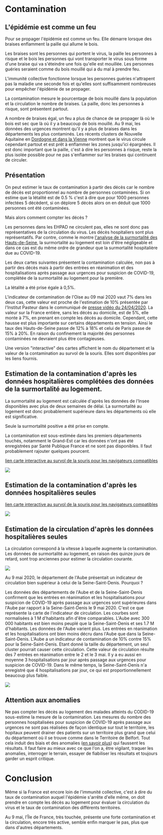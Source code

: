 # Contamination

## L'épidémie est comme un feu

Pour se propager l'épidémie est comme un feu. Elle démarre lorsque des braises enflamment la paille qui allume le bois.

Les braises sont les personnes qui portent le virus, la paille les personnes à risque et le bois les personnes qui vont transporter le virus sous forme d'une braise qui va s'éteindre une fois qu'elle est mouillée. Les personnes guéries seraient comme du bois mouillé qui a du mal à prendre feu. 

L'immunité collective fonctionne lorsque les personnes guéries n'attrapent pas la maladie une seconde fois et qu'elles sont suffisamment nombreuses pour empêcher l'épidémie de se propager.

La contamination mesure le pourcentage de bois mouillé dans la population et la circulation le nombre de braises.
La paille, donc les personnes à risque, sont présentent partout. 

A nombre de braises égal, un feu a plus de chance de se propager là où le bois est sec que là où il y a beaucoup de bois mouillé. 
Au 9 mai, les données des urgences montrent qu'il y a plus de braises dans les départements les plus contaminés. Les récents clusters de Nouvelle Aquitaine en [Dordogne et dans la Vienne](https://www.ouest-france.fr/sante/virus/coronavirus/coronavirus-deux-foyers-en-nouvelle-aquitaine-dans-la-vienne-et-en-dordogne-6830188) montrent que le virus circule cependant partout et est prêt à enflammer les zones jusqu'ici épargnées. Il est donc important que la paille, c'est à dire les personnes à risque, reste la plus isolée possible pour ne pas s'enflammer sur les braises qui continuent de circuler. 
 

## Présentation

On peut estimer le taux de contamination à partir des décès car le nombre de décès est proportionnel au nombre de personnes contaminées. 
Si on estime que la létalité est de 0.5 % c'est à dire que pour 1000 personnes infectées 5 décèdent, si on déplore 5 décès alors on en déduit que 1000 personnes ont été contaminées.

Mais alors comment compter les décès ?

Les personnes dans les EHPAD ne circulent pas, elles ne sont donc pas représentatives de la circulation du virus. Les décès hospitaliers sont plus représentatifs.
Par contre, comme le montre [l'analyse de la surmortalité des Hauts-de-Seine](cartes_deces_hosp_nonhosp.md#analyse-des-données-des-hauts-de-seine), la surmortalité au logement est loin d'être négligeable et dans ce cas est du même ordre de grandeur que la surmortalité hospitalière due au COVID-19.

Les deux cartes suivantes présentent la contamination calculée, non pas à partir des décès mais à partir des entrées en réanimation et des hospitalisations après passage aux urgences pour suspicion de COVID-19, complétée de la surmortalité au logement pour la première. 

La létalité a été prise égale à 0,5%. 

L'indicateur de contamination de l'Oise au 09 mai 2020 vaut 7% dans les deux cas, cette valeur est proche de l'estimation de 10% présentée par l'Institut Pasteur dans le communiqué de [presse vidéo du 24/04/2020](https://youtu.be/WYlzJ5Mv3bk).
La valeur sur la France entière, sans les décès au domicile, est de 5%, elle monte à 7%, en prenant en compte les décès au domicile.
Cependant, cette hausse est plus importante sur certains départements en tension. Ainsi le taux des Hauts-de-Seine passe de 12% à 18% et celui de Paris passe de 15% à 20%.
En raison du confinement la majorité des personnes contaminées ne devraient plus être contagieuses. 

Une version "interactive" des cartes affichent le nom du département et la valeur de la contamination au survol de la souris. Elles sont disponibles par les liens fournis.

## Estimation de la contamination d'après les données hospitalières complétées des données de la surmortalité au logement.

La surmortalité au logement est calculée d'après les données de l'Insee disponibles avec plus de deux semaines de délai. La surmortalité au logement est donc probablement supérieure dans les départements où elle est significative.

Seule la surmortalité positive a été prise en compte.

La contamination est sous-estimée dans les premiers départements touchés, notamment le Grand-Est car les données n'ont pas été enregistrées par Santé Publique France et ne sont pas disponibles. Il faut probablement rajouter quelques pourcent.

[lien carte interactive au survol de la souris pour les navigateurs compatibles](https://raw.githubusercontent.com/htonchia/covid-19-France/master/Images/ca_carte_contamination_mod_logem.svg)

![](Images/ca_carte_contamination_mod_logem.png)

## Estimation de la contamination d'après les données hospitalières seules

[lien carte interactive au survol de la souris pour les navigateurs compatibles](https://raw.githubusercontent.com/htonchia/covid-19-France/master/Images/ca_carte_contamination_mod.svg) 

![](Images/ca_carte_contamination_mod.png)


## Estimation de la circulation d'après les données hospitalières seules

La circulation correspond à la vitesse à laquelle augmente la contamination. Les données de surmortalité au logement, en raison des quinze jours de retard, sont trop anciennes pour estimer la circulation courante.

![](Images/ca_carte_indicateur_cir.png)

Au 9 mai 2020, le département de l'Aube présentait un indicateur de circulation bien supérieur à celui de la Seine-Saint-Denis. Pourquoi ? 

Les données des départements de l'Aube et de la Seine-Saint-Denis confirment que les entrées en réanimation et les hospitalisations pour suspicion de COVID-19 après passage aux urgences sont supérieures dans l'Aube par rapport à la Seine-Saint-Denis le 9 mai 2020. C'est ce que représente la carte de l'indicateur de circulation. Les courbes sont normalisées à 1 M d'habitants afin d'être comparables.
L'Aube avec 300 000 habitants est bien moins peuplé que la Seine-Saint-Denis et ses 1.7 M d'habitants. Les données de l'Aube varient plus. Les entrées en réanimation et les hospitalisations ont bien moins décru dans l'Aube que dans la Seine-Saint-Denis. L'Aube a un indicateur de contamination de 10% contre 15% pour la Seine-Saint-Denis. Etant donné la taille du département, un seul cluster pourrait causer cette circulation. Cette valeur de circulation résulte des 7 entrées en réanimation entre le 2 et le 3 mai. Il y a eu aussi en moyenne 3 hospitalisations par jour après passage aux urgences pour suspicion de COVID-19. 
Dans le même temps, la Seine-Saint-Denis n'a enregistré que 4 hospitalisations par jour, ce qui est proportionnellement beaucoup plus faible. 

![](Images/hupSDDAube1e6fkdc_1000000.png)


## Attention aux anomalies

Ne pas compter les décès au logement des malades atteints du CODID-19 sous-estime la mesure de la contamination. 
Les mesures du nombre des personnes hospitalisées pour suspicion de COVID-19 après passage aux urgences ne sont pas réalisées de façon identique sur tout le territoire, les hopitaux peuvent drainer des patients sur un territoire plus grand que celui du département où il se trouve comme dans le Territoire de Belfort. Tout cela induit des biais et des anomalies ([en savoir plus](Lire_les_anomalies.md)) qui faussent les résultats. Il faut faire au mieux avec ce que l'on a, être vigilant, traquer les anomalies, interroger le terrain, essayer de fiabiliser les résultats et toujours garder un esprit critique. 

# Conclusion

Même si la France est encore loin de l'immunité collective, c'est à dire du taux de contamination auquel l'épidémie s'arrête d'elle même,  on doit prendre en compte les décès au logement pour évaluer la circulation du virus et le taux de contamination des différents territoires. 

Au 9 mai, l'Île de France, très touchée, présente une forte contamination et la circulation, encore très active, semble enfin marquer le pas, plus que dans d'autres départements.  


